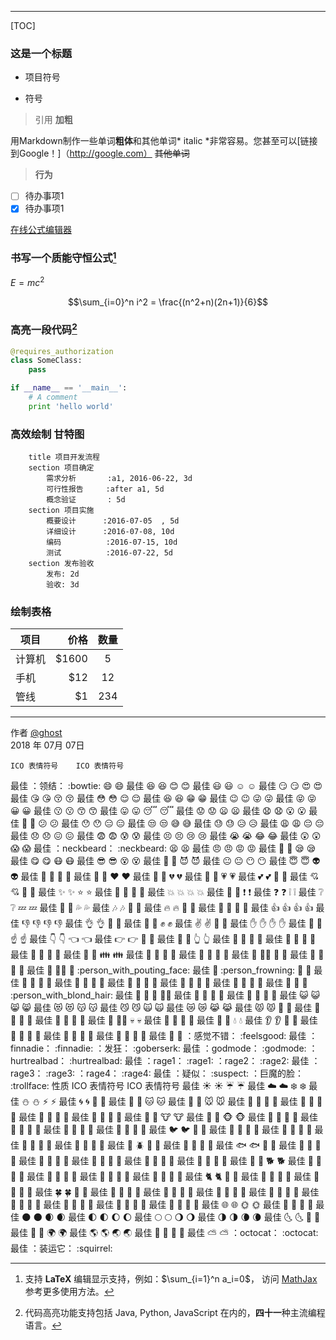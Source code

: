 ------
[TOC]

### 这是一个标题
- 项目符号
+ 符号
> 引用
**加粗**

用Markdown制作一些单词**粗体**和其他单词* italic *非常容易。您甚至可以[链接到Google！]（http://google.com）
~~其他单词~~

> <i class="icon-file"></i> **行为**

- [ ] 待办事项1
- [x] 待办事项1

[在线公式编辑器](https://www.codecogs.com/latex/eqneditor.php)
### 书写一个质能守恒公式[^LaTeX]
$E=mc^2$

$$\sum_{i=0}^n i^2 = \frac{(n^2+n)(2n+1)}{6}$$

### 高亮一段代码[^code]
```python
@requires_authorization
class SomeClass:
    pass

if __name__ == '__main__':
    # A comment
    print 'hello world'
```
### 高效绘制 甘特图
```gantt
    title 项目开发流程
    section 项目确定
        需求分析       :a1, 2016-06-22, 3d
        可行性报告     :after a1, 5d
        概念验证       : 5d
    section 项目实施
        概要设计      :2016-07-05  , 5d
        详细设计      :2016-07-08, 10d
        编码          :2016-07-15, 10d
        测试          :2016-07-22, 5d
    section 发布验收
        发布: 2d
        验收: 3d
```

### 绘制表格

| 项目        | 价格   |  数量  |
| --------   | -----:  | :----:  |
| 计算机     | \$1600 |   5     |
| 手机        |   \$12   |   12   |
| 管线        |    \$1    |  234  |

-------
作者 [@ghost][3]     
2018 年 07月 07日    

[^LaTeX]: 支持 **LaTeX** 编辑显示支持，例如：$\sum_{i=1}^n a_i=0$， 访问 [MathJax][4] 参考更多使用方法。

[^code]: 代码高亮功能支持包括 Java, Python, JavaScript 在内的，**四十一**种主流编程语言。

<i class="icon-share"></i>

[1]: https://www.zybuluo.com/mdeditor?url=https://www.zybuluo.com/static/editor/md-help.markdown
[2]: https://www.zybuluo.com/mdeditor?url=https://www.zybuluo.com/static/editor/md-help.markdown#cmd-markdown-高阶语法手册
[3]: http://weibo.com/ghosert
[4]: http://meta.math.stackexchange.com/questions/5020/mathjax-basic-tutorial-and-quick-reference

	ICO	表情符号	ICO	表情符号
最佳	：领结：	:bowtie:	😄	:smile:
最佳	😆	:laughing:	😊	:blush:
最佳	😃	:smiley:	☺️	:relaxed:
最佳	😏	:smirk:	😍	:heart_eyes:
最佳	😘	:kissing_heart:	😚	:kissing_closed_eyes:
最佳	😳	:flushed:	😌	:relieved:
最佳	😆	:satisfied:	😁	:grin:
最佳	😉	:wink:	😜	:stuck_out_tongue_winking_eye:
最佳	😝	:stuck_out_tongue_closed_eyes:	😀	:grinning:
最佳	😗	:kissing:	😙	:kissing_smiling_eyes:
最佳	😛	:stuck_out_tongue:	😴	:sleeping:
最佳	😟	:worried:	😦	:frowning:
最佳	😧	:anguished:	😮	:open_mouth:
最佳	😬	:grimacing:	😕	:confused:
最佳	😯	:hushed:	😑	:expressionless:
最佳	😒	:unamused:	😅	:sweat_smile:
最佳	😓	:sweat:	😥	:disappointed_relieved:
最佳	😩	:weary:	😔	:pensive:
最佳	😞	:disappointed:	😖	:confounded:
最佳	😨	:fearful:	😰	:cold_sweat:
最佳	😣	:persevere:	😢	:cry:
最佳	😭	:sob:	😂	:joy:
最佳	😲	:astonished:	😱	:scream:
最佳	：neckbeard：	:neckbeard:	😫	:tired_face:
最佳	😠	:angry:	😡	:rage:
最佳	😤	:triumph:	😪	:sleepy:
最佳	😋	:yum:	😷	:mask:
最佳	😎	:sunglasses:	😵	:dizzy_face:
最佳	👿	:imp:	😈	:smiling_imp:
最佳	😐	:neutral_face:	😶	:no_mouth:
最佳	😇	:innocent:	👽	:alien:
最佳	💛	:yellow_heart:	💙	:blue_heart:
最佳	💜	:purple_heart:	❤️	:heart:
最佳	💚	:green_heart:	💔	:broken_heart:
最佳	💓	:heartbeat:	💗	:heartpulse:
最佳	💕	:two_hearts:	💞	:revolving_hearts:
最佳	💘	:cupid:	💖	:sparkling_heart:
最佳	✨	:sparkles:	⭐️	:star:
最佳	🌟	:star2:	💫	:dizzy:
最佳	💥	:boom:	💥	:collision:
最佳	💢	:anger:	❗️	:exclamation:
最佳	❓	:question:	❕	:grey_exclamation:
最佳	❔	:grey_question:	💤	:zzz:
最佳	💨	:dash:	💦	:sweat_drops:
最佳	🎶	:notes:	🎵	:musical_note:
最佳	🔥	:fire:	💩	:hankey:
最佳	💩	:poop:	💩	:shit:
最佳	👍	:+1:	👍	:thumbsup:
最佳	👎	:-1:	👎	:thumbsdown:
最佳	👌	:ok_hand:	👊	:punch:
最佳	👊	:facepunch:	✊	:fist:
最佳	✌️	:v:	👋	:wave:
最佳	✋	:hand:	✋	:raised_hand:
最佳	👐	:open_hands:	☝️	:point_up:
最佳	👇	:point_down:	👈	:point_left:
最佳	👉	:point_right:	🙌	:raised_hands:
最佳	🙏	:pray:	👆	:point_up_2:
最佳	👏	:clap:	💪	:muscle:
最佳	🤘	:metal:	🖕	:fu:
最佳	🏃	:runner:	🏃	:running:
最佳	👫	:couple:	👪	:family:
最佳	👬	:two_men_holding_hands:	👭	:two_women_holding_hands:
最佳	💃	:dancer:	👯	:dancers:
最佳	🙆	:ok_woman:	🙅	:no_good:
最佳	💁	:information_desk_person:	🙋	:raising_hand:
最佳	👰	:bride_with_veil:	🙎	:person_with_pouting_face:
最佳	🙍	:person_frowning:	🙇	:bow:
最佳	💑	:couple_with_heart:	💆	:massage:
最佳	💇	:haircut:	💅	:nail_care:
最佳	👦	:boy:	👧	:girl:
最佳	👩	:woman:	👨	:man:
最佳	👶	:baby:	👵	:older_woman:
最佳	👴	:older_man:	👱	:person_with_blond_hair:
最佳	👲	:man_with_gua_pi_mao:	👳	:man_with_turban:
最佳	👷	:construction_worker:	👮	:cop:
最佳	👼	:angel:	👸	:princess:
最佳	😺	:smiley_cat:	😸	:smile_cat:
最佳	😻	:heart_eyes_cat:	😽	:kissing_cat:
最佳	😼	:smirk_cat:	🙀	:scream_cat:
最佳	😿	:crying_cat_face:	😹	:joy_cat:
最佳	😾	:pouting_cat:	👹	:japanese_ogre:
最佳	👺	:japanese_goblin:	🙈	:see_no_evil:
最佳	🙉	:hear_no_evil:	🙊	:speak_no_evil:
最佳	💂	:guardsman:	💀	:skull:
最佳	🐾	:feet:	👄	:lips:
最佳	💋	:kiss:	💧	:droplet:
最佳	👂	:ear:	👀	:eyes:
最佳	👃	:nose:	👅	:tongue:
最佳	💌	:love_letter:	👤	:bust_in_silhouette:
最佳	👥	:busts_in_silhouette:	💬	:speech_balloon:
最佳	💭	:thought_balloon:	：感觉不错：	:feelsgood:
最佳	：finnadie：	:finnadie:	：发狂：	:goberserk:
最佳	：godmode：	:godmode:	：hurtrealbad：	:hurtrealbad:
最佳	：rage1：	:rage1:	：rage2：	:rage2:
最佳	：rage3：	:rage3:	：rage4：	:rage4:
最佳	：疑似：	:suspect:	：巨魔的脸：	:trollface:
性质
ICO	表情符号	ICO	表情符号
最佳	☀️	:sunny:	☔️	:umbrella:
最佳	☁️	:cloud:	❄️	:snowflake:
最佳	⛄️	:snowman:	⚡️	:zap:
最佳	🌀	:cyclone:	🌁	:foggy:
最佳	🌊	:ocean:	🐱	:cat:
最佳	🐶	:dog:	🐭	:mouse:
最佳	🐹	:hamster:	🐰	:rabbit:
最佳	🐺	:wolf:	🐸	:frog:
最佳	🐯	:tiger:	🐨	:koala:
最佳	🐻	:bear:	🐷	:pig:
最佳	🐽	:pig_nose:	🐮	:cow:
最佳	🐗	:boar:	🐵	:monkey_face:
最佳	🐒	:monkey:	🐴	:horse:
最佳	🐎	:racehorse:	🐫	:camel:
最佳	🐑	:sheep:	🐘	:elephant:
最佳	🐼	:panda_face:	🐍	:snake:
最佳	🐦	:bird:	🐤	:baby_chick:
最佳	🐥	:hatched_chick:	🐣	:hatching_chick:
最佳	🐔	:chicken:	🐧	:penguin:
最佳	🐢	:turtle:	🐛	:bug:
最佳	🐝	:honeybee:	🐜	:ant:
最佳	🐞	:beetle:	🐌	:snail:
最佳	🐙	:octopus:	🐠	:tropical_fish:
最佳	🐟	:fish:	🐳	:whale:
最佳	🐋	:whale2:	🐬	:dolphin:
最佳	🐄	:cow2:	🐏	:ram:
最佳	🐀	:rat:	🐃	:water_buffalo:
最佳	🐅	:tiger2:	🐇	:rabbit2:
最佳	🐉	:dragon:	🐐	:goat:
最佳	🐓	:rooster:	🐕	:dog2:
最佳	🐖	:pig2:	🐁	:mouse2:
最佳	🐂	:ox:	🐲	:dragon_face:
最佳	🐡	:blowfish:	🐊	:crocodile:
最佳	🐪	:dromedary_camel:	🐆	:leopard:
最佳	🐈	:cat2:	🐩	:poodle:
最佳	🐾	:paw_prints:	💐	:bouquet:
最佳	🌸	:cherry_blossom:	🌷	:tulip:
最佳	🍀	:four_leaf_clover:	🌹	:rose:
最佳	🌻	:sunflower:	🌺	:hibiscus:
最佳	🍁	:maple_leaf:	🍃	:leaves:
最佳	🍂	:fallen_leaf:	🌿	:herb:
最佳	🍄	:mushroom:	🌵	:cactus:
最佳	🌴	:palm_tree:	🌲	:evergreen_tree:
最佳	🌳	:deciduous_tree:	🌰	:chestnut:
最佳	🌱	:seedling:	🌼	:blossom:
最佳	🌾	:ear_of_rice:	🐚	:shell:
最佳	🌐	:globe_with_meridians:	🌞	:sun_with_face:
最佳	🌝	:full_moon_with_face:	🌚	:new_moon_with_face:
最佳	🌑	:new_moon:	🌒	:waxing_crescent_moon:
最佳	🌓	:first_quarter_moon:	🌔	:waxing_gibbous_moon:
最佳	🌕	:full_moon:	🌖	:waning_gibbous_moon:
最佳	🌗	:last_quarter_moon:	🌘	:waning_crescent_moon:
最佳	🌜	:last_quarter_moon_with_face:	🌛	:first_quarter_moon_with_face:
最佳	🌙	:crescent_moon:	🌍	:earth_africa:
最佳	🌎	:earth_americas:	🌏	:earth_asia:
最佳	🌋	:volcano:	🌌	:milky_way:
最佳	⛅️	:partly_sunny:	：octocat：	:octocat:
最佳	：装运它：	:squirrel:		